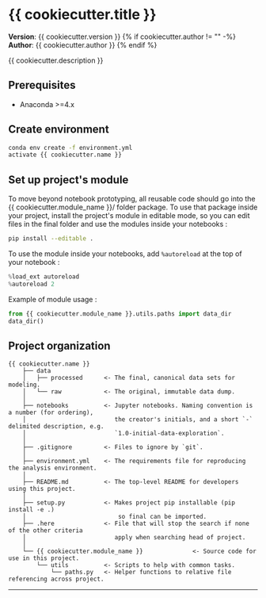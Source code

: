 # {{ cookiecutter.title }}

**Version**: {{ cookiecutter.version }}
{% if cookiecutter.author != "" -%}
**Author**: {{ cookiecutter.author }}
{% endif %}

{{ cookiecutter.description }}

## Prerequisites
- Anaconda >=4.x 

## Create environment
```bash
conda env create -f environment.yml
activate {{ cookiecutter.name }}
```

## Set up project's module
To move beyond notebook prototyping, all reusable code should go into the {{ cookiecutter.module_name }}/ folder package. To use that package inside your project, install the project's module in editable mode, so you can edit files in the final folder and use the modules inside your notebooks :

```bash
pip install --editable .
```

To use the module inside your notebooks, add `%autoreload` at the top of your notebook :

```python
%load_ext autoreload
%autoreload 2
```

Example of module usage :

```python
from {{ cookiecutter.module_name }}.utils.paths import data_dir
data_dir()
```

## Project organization

    {{ cookiecutter.name }}
        ├── data
        │   ├── processed      <- The final, canonical data sets for modeling.
        │   └── raw            <- The original, immutable data dump.
        │
        ├── notebooks          <- Jupyter notebooks. Naming convention is a number (for ordering),
        │                         the creator's initials, and a short `-` delimited description, e.g.
        │                         `1.0-initial-data-exploration`.
        │
        ├── .gitignore         <- Files to ignore by `git`.
        │
        ├── environment.yml    <- The requirements file for reproducing the analysis environment.
        │
        ├── README.md          <- The top-level README for developers using this project.
        │
        ├── setup.py           <- Makes project pip installable (pip install -e .)
        │                          so final can be imported.
        ├── .here              <- File that will stop the search if none of the other criteria
        │                         apply when searching head of project.
        │
        └── {{ cookiecutter.module_name }}              <- Source code for use in this project.
            └── utils          <- Scripts to help with common tasks.
                └── paths.py   <- Helper functions to relative file referencing across project.

---
